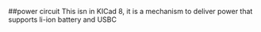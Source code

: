##power circuit
This isn in KICad 8, it is a mechanism to deliver power that supports li-ion battery and USBC
